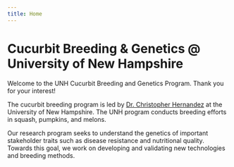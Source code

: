 ```yaml
---
title: Home
---
```


# Cucurbit Breeding & Genetics @ University of New Hampshire

Welcome to the UNH Cucurbit Breeding and Genetics Program. Thank you for your interest!

The cucurbit breeding program is led by [Dr. Christopher Hernandez](https://unhcucurbits.org/members/christopher-hernandez.html) at the University of New Hampshire. The UNH program conducts breeding efforts in squash, pumpkins, and melons. 

Our research program seeks to understand the genetics of important stakeholder traits such as disease resistance and nutritional quality. Towards this goal, we work on developing and validating new technologies and breeding methods.

